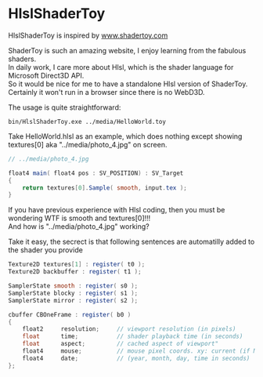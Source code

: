 HlslShaderToy
==

HlslShaderToy is inspired by www.shadertoy.com

ShaderToy is such an amazing website, I enjoy learning from the fabulous shaders.   
In daily work, I care more about Hlsl, which is the shader language for Microsoft Direct3D API.   
So it would be nice for me to have a standalone Hlsl version of ShaderToy.   
Certainly it won't run in a browser since there is no WebD3D.   

The usage is quite straightforward:
```
bin/HlslShaderToy.exe ../media/HelloWorld.toy
```

Take HelloWorld.hlsl as an example, which does nothing except showing textures[0] aka "../media/photo_4.jpg" on screen.   
```glsl
// ../media/photo_4.jpg

float4 main( float4 pos : SV_POSITION) : SV_Target
{
    return textures[0].Sample( smooth, input.tex );
}
```

If you have previous experience with Hlsl coding, then you must be wondering WTF is smooth and textures[0]!!!   
And how is "../media/photo_4.jpg" working?

Take it easy, the secrect is that following sentences are automatilly added to the shader you provide    
```glsl
Texture2D textures[1] : register( t0 );
Texture2D backbuffer : register( t1 );

SamplerState smooth : register( s0 );
SamplerState blocky : register( s1 );
SamplerState mirror : register( s2 );

cbuffer CBOneFrame : register( b0 )
{
    float2     resolution;     // viewport resolution (in pixels)
    float      time;           // shader playback time (in seconds)
    float      aspect;         // cached aspect of viewport"
    float4     mouse;          // mouse pixel coords. xy: current (if MLB down), zw: click
    float4     date;           // (year, month, day, time in seconds)
};
```
